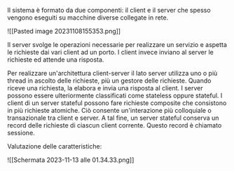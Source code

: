 Il sistema è formato da due componenti: il client e il server che spesso vengono eseguiti su macchine diverse collegate in rete.

![[Pasted image 20231108155353.png]]

Il server svolge le operazioni necessarie per realizzare un servizio e aspetta le richieste dai vari client ad un porto. I client invece inviano al server le richieste ed attende una risposta.

Per realizzare un'architettura client-server il lato server utilizza uno o più thread in ascolto delle richieste, più un gestore delle richieste. Quando riceve una richiesta, la elabora e invia una risposta al client. I server possono essere ulteriormente classificati come stateless oppure stateful.
I client di un server stateful possono fare richieste composite che consistono in più richieste atomiche. Ciò consente un'interazione più colloquiale o transazionale tra client e server. A tal fine, un server stateful conserva un record delle richieste di ciascun client corrente. Questo record è chiamato sessione.

Valutazione delle caratteristiche:

![[Schermata 2023-11-13 alle 01.34.33.png]]